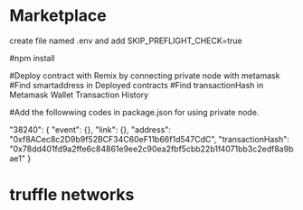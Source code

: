 # Marketplace
create file named .env and
add SKIP_PREFLIGHT_CHECK=true

#npm install

#Deploy contract with Remix by connecting private node with metamask
#Find smartaddress in Deployed contracts
#Find transactionHash in Metamask Wallet Transaction History

#Add the followwing codes in package.json for using private node.


"38240": {
      "event": {},
      "link": {},
      "address": "0xf8ACec8c2D9b9f52BCF34C60eF11b66f1d547CdC",
      "transactionHash": "0x78dd401fd9a2ffe6c84861e9ee2c90ea2fbf5cbb22b1f4071bb3c2edf8a9bae1"
    }

# truffle networks 
